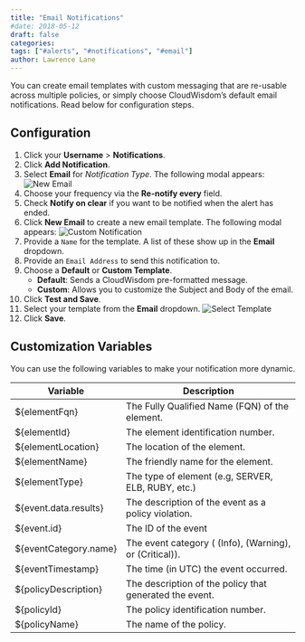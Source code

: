 ```yaml
---
title: "Email Notifications"
#date: 2018-05-12
draft: false
categories:
tags: ["#alerts", "#notifications", "#email"]
author: Lawrence Lane
---
```


You can create email templates with custom messaging that are re-usable across multiple policies, or simply choose CloudWisdom’s default email notifications. Read below for configuration steps.

## Configuration
1. Click your **Username** > **Notifications**.
2. Click **Add Notification**.
3. Select **Email** for _Notification Type_. The following modal appears:
![New Email](/images/notifications-emails/new-email.png)
4. Choose your frequency via the **Re-notify every** field.
5. Check **Notify on clear** if you want to be notified when the alert has ended.
6. Click **New Email** to create a new email template. The following modal appears:
![Custom Notification](/images/notifications-emails/custom-notification.png)
7. Provide a `Name` for the template. A list of these show up in the **Email** dropdown.
8. Provide an `Email Address` to send this notification to.
9. Choose a **Default** or **Custom Template**.
   - **Default**: Sends a CloudWisdom pre-formatted message.
   - **Custom**: Allows you to customize the Subject and Body of the email.
10. Click **Test and Save**.
11. Select your template from the **Email** dropdown.
![Select Template](/images/notifications-emails/select-template.png)
12. Click **Save**.

## Customization Variables
You can use the following variables to make your notification more dynamic.

| Variable              | Description                                              |
|-----------------------|----------------------------------------------------------|
| ${elementFqn}         | The Fully Qualified Name (FQN) of the element.           |
| ${elementId}          | The element identification number. |
| ${elementLocation}    | The location of the element.                             |
| ${elementName}        | The friendly name for the element.                       |
| ${elementType}        | The type of element (e.g, SERVER, ELB, RUBY, etc.)       |
| ${event.data.results} | The description of the event as a policy violation.      |
| ${event.id}           | The ID of the event                                      |
| ${eventCategory.name} | The event category ( (Info), (Warning), or (Critical)).  |
| ${eventTimestamp}     | The time (in UTC) the event occurred.                    |
| ${policyDescription}  | The description of the policy that generated the event.  |
| ${policyId}           | The policy identification number.                        |
| ${policyName}         | The name of the policy.                                  |
